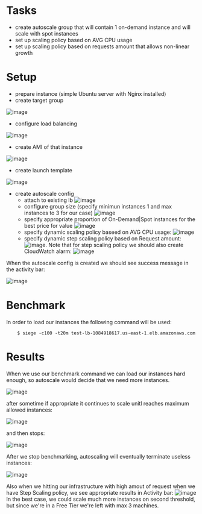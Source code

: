 # Tasks
* create autoscale group that will contain 1 on-demand instance and will scale with spot instances
* set up scaling policy based on AVG CPU usage
* set up scaling policy based on requests amount that allows non-linear growth

# Setup

* prepare instance (simple Ubuntu server with Nginx installed)
* create target group

![image](https://github.com/Nazar910/hsa-5/blob/main/L25/images/create-target-group.png?raw=true)
* configure load balancing

![image](https://github.com/Nazar910/hsa-5/blob/main/L25/images/configure-lb.png?raw=true)
* create AMI of that instance

![image](https://github.com/Nazar910/hsa-5/blob/main/L25/images/create-ami.png?raw=true)
* create launch template

![image](https://github.com/Nazar910/hsa-5/blob/main/L25/images/create-launch-template.png?raw=true)
* create autoscale config
    * attach to existing lb
![image](https://github.com/Nazar910/hsa-5/blob/main/L25/images/attach-autoscale-to-existing-lb.png?raw=true)
    * configure group size (specify minimun instances 1 and max instances to 3 for our case)
![image](https://github.com/Nazar910/hsa-5/blob/main/L25/images/group-size.png?raw=true)
    * specify appropriate proportion of On-Demand|Spot instances for the best price for value
![image](https://github.com/Nazar910/hsa-5/blob/main/L25/images/instance-purchase-options.png?raw=true)
    * specify dynamic scaling policy baseed on AVG CPU usage:
![image](https://github.com/Nazar910/hsa-5/blob/main/L25/images/scaling-policy-based-on-cpu.png?raw=true)
    * specify dynamic step scaling policy based on Request amount:
![image](https://github.com/Nazar910/hsa-5/blob/main/L25/images/step-scaling-policy.png?raw=true). Note that for step scaling policy we should also create CloudWatch alarm:
![image](https://github.com/Nazar910/hsa-5/blob/main/L25/images/cloudwatch-alarm.png?raw=true)

When the autoscale config is created we should see success message in the activity bar:

![image](https://github.com/Nazar910/hsa-5/blob/main/L25/images/success-message.png?raw=true)

# Benchmark

In order to load our instances the following command will be used:
```
    $ siege -c100 -t20m test-lb-1084918617.us-east-1.elb.amazonaws.com
```

# Results

When we use our benchmark command we can load our instances hard enough, so autoscale would decide that we need more instances.

![image](https://github.com/Nazar910/hsa-5/blob/main/L25/images/autoscale-reaction.png?raw=true)

after sometime if appropriate it continues to scale unitl reaches maximum allowed instances:

![image](https://github.com/Nazar910/hsa-5/blob/main/L25/images/scale-of-3rd-instance.png?raw=true)

and then stops:

![image](https://github.com/Nazar910/hsa-5/blob/main/L25/images/scaled-2-spots.png?raw=true)

After we stop benchmarking, autoscaling will eventually terminate useless instances:

![image](https://github.com/Nazar910/hsa-5/blob/main/L25/images/scale-down.png?raw=true)

Also when we hitting our infrastructure with high amout of request when we have Step Scaling policy, we see appropriate results in Activity bar:
![image](https://github.com/Nazar910/hsa-5/blob/main/L25/images/step-scaling-policy-in-action.png?raw=true)
In the best case, we could scale much more instances on second threshold, but since we're in a Free Tier we're left with max 3 machines.
